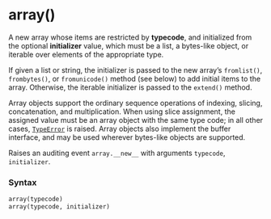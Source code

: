 # array()

A new array whose items are restricted by **typecode**, and initialized from the optional **initializer** value, which must be a list, a bytes-like object, or iterable over elements of the appropriate type.

If given a list or string, the initializer is passed to the new array’s `fromlist()`, `frombytes()`, or `fromunicode()` method (see below) to add initial items to the array. Otherwise, the iterable initializer is passed to the `extend()` method.

Array objects support the ordinary sequence operations of indexing, slicing, concatenation, and multiplication. When using slice assignment, the assigned value must be an array object with the same type code; in all other cases, [`TypeError`](/exceptions/TypeError.md) is raised. Array objects also implement the buffer interface, and may be used wherever bytes-like objects are supported.

Raises an auditing event `array.__new__` with arguments `typecode`, `initializer`.

### Syntax

```python
array(typecode)
array(typecode, initializer)
```